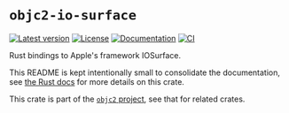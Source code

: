 # `objc2-io-surface`

[![Latest version](https://badgen.net/crates/v/objc2-io-surface)](https://crates.io/crates/objc2-io-surface)
[![License](https://badgen.net/badge/license/Zlib%20OR%20Apache-2.0%20OR%20MIT/blue)](../../LICENSE.md)
[![Documentation](https://docs.rs/objc2-io-surface/badge.svg)](https://docs.rs/objc2-io-surface/)
[![CI](https://github.com/madsmtm/objc2/actions/workflows/ci.yml/badge.svg)](https://github.com/madsmtm/objc2/actions/workflows/ci.yml)

Rust bindings to Apple's framework IOSurface.

This README is kept intentionally small to consolidate the documentation, see
[the Rust docs](https://docs.rs/objc2-io-surface/) for more details on this crate.

This crate is part of the [`objc2` project](https://github.com/madsmtm/objc2),
see that for related crates.
